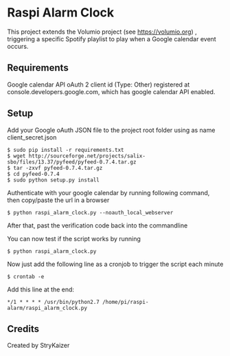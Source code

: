 # Raspi Alarm Clock

This project extends the Volumio project (see https://volumio.org) , triggering a specific Spotify playlist to play when a Google calendar event occurs.

## Requirements

Google calendar API oAuth 2 client id (Type: Other) registered at console.developers.google.com, which has google calendar API enabled.

## Setup

Add your Google oAuth JSON file to the project root folder using as name client_secret.json

    $ sudo pip install -r requirements.txt
    $ wget http://sourceforge.net/projects/salix-sbo/files/13.37/pyfeed/pyfeed-0.7.4.tar.gz
    $ tar -zxvf pyfeed-0.7.4.tar.gz
    $ cd pyfeed-0.7.4
    $ sudo python setup.py install

Authenticate with your google calendar by running following command, then copy/paste the url in a browser

    $ python raspi_alarm_clock.py --noauth_local_webserver

After that, past the verification code back into the commandline

You can now test if the script works by running

    $ python raspi_alarm_clock.py

Now just add the following line as a cronjob to trigger the script each minute

    $ crontab -e

Add this line at the end:

    */1 * * * * /usr/bin/python2.7 /home/pi/raspi-alarm/raspi_alarm_clock.py

## Credits

Created by StryKaizer
